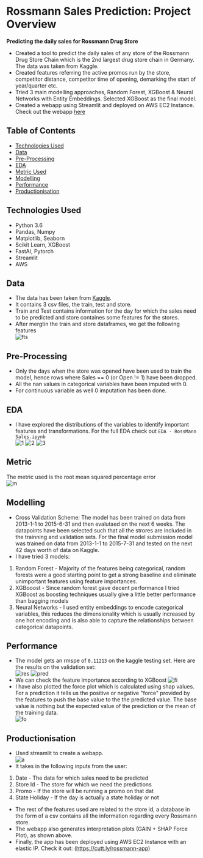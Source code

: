 # Rossmann Sales Prediction: Project Overview
<b>Predicting the daily sales for Rossmann Drug Store</b> <br>
- Created a tool to predict the daily sales of any store of the Rossmann Drug Store Chain which is the 2nd largest drug store chain in Germany. The data was taken from Kaggle.<br>
- Created features referring the active promos run by the store, competitor distance, competitor time of opening, demarking the start of year/quarter etc.
- Tried 3 main modelling approaches, Random Forest, XGBoost & Neural Networks with Entity Embeddings. Selected XGBoost as the final model.
- Created a webapp using Streamlit and deployed on AWS EC2 Instance.<br>
Check out the webapp [here](https://cutt.ly/rossmann-app)

## Table of Contents
* [Technologies Used](#technologies-used)
* [Data](#data)
* [Pre-Processing](#pre-processing)
* [EDA](#eda)
* [Metric Used](#metric)
* [Modelling](#modelling)
* [Performance](#performance)
* [Productionisation](#productionisation)


## Technologies Used
- Python 3.6
- Pandas, Numpy
- Matplotlib, Seaborn
- Scikit Learn, XGBoost
- FastAi, Pytorch
- Streamlit
- AWS

## Data
 - The data has been taken from [Kaggle](https://www.kaggle.com/c/rossmann-store-sales/data).
 - It contains 3 csv files, the train, test and store.
 - Train and Test contains information for the day for which the sales need to be predicted and store containes some features for the stores.
 - After mergtin the train and store dataframes, we get the following features <br>
  ![fts](https://github.com/Arpan-Mishra/Rossmann-Sales-Prediction/blob/main/figs/fts.png)

## Pre-Processing
- Only the days when the store was opened have been used to train the model, hence rows where Sales == 0 (or Open != 1) have been dropped.
- All the nan values in categorical variables have been imputed with 0.
- For continuous variable as well 0 imputation has been done.

## EDA
- I have explored the distributions of the variables to identify important features and transformations. For the full EDA check out `EDA - RossMann Sales.ipynb`<br>
![1](https://github.com/Arpan-Mishra/Rossmann-Sales-Prediction/blob/main/figs/download.png) 
![2](https://github.com/Arpan-Mishra/Rossmann-Sales-Prediction/blob/main/figs/store.png) ![3](https://github.com/Arpan-Mishra/Rossmann-Sales-Prediction/blob/main/figs/is_.png)

## Metric
The metric used is the root mean squared percentage error<br>
![m](https://github.com/Arpan-Mishra/Rossmann-Sales-Prediction/blob/main/figs/rmspe.png)

## Modelling
- Cross Validation Scheme:  The model has been trained on data from 2013-1-1 to 2015-6-31 and then evalutaed on the next 6 weeks. The datapoints have been selected such that
all the strores are included in the trainning and validation sets. For the final model submission model was trained on data from 2013-1-1 to 2015-7-31 and tested on the next 42 days worth of data on Kaggle.<br>
- I have tried 3 models: <br>
1. Random Forest - Majority of the features being categorical, random forests were a good starting point to get a strong baseline and eliminate unimportant features using feature importances.
2. XGBooost - Since random forest gave decent performance I tried XGBoost as boosting techniques usually give a little better performance than bagging models<br>
3. Neural Networks - I used entity embeddings to encode categorical variables, this reduces the dimensionality which is usually increased by one hot encoding and is also able to capture the relationships between categorical datapoints.<br>

## Performance
- The model gets an rmspe of `0.11213` on the kaggle testing set. Here are the results on the validation set:<br>
![res](https://github.com/Arpan-Mishra/Rossmann-Sales-Prediction/blob/main/figs/res.png)
![pred](https://github.com/Arpan-Mishra/Rossmann-Sales-Prediction/blob/main/figs/pred5.png)
- We can check the feature importance according to XGBoost
![fi](https://github.com/Arpan-Mishra/Rossmann-Sales-Prediction/blob/main/figs/fixgb.png)
- I have also plotted the force plot which is calculated using shap values. For a prediction it tells us the positive or negative "force" provided by the features to push the base value to the the predicted value. The base value is nothing but the expected value of the prediction or the mean of the training data.<br>
![fo](https://github.com/Arpan-Mishra/Rossmann-Sales-Prediction/blob/main/figs/forcexgb.png)

## Productionisation
- Used streamlit to create a webapp.<br>
![a](https://github.com/Arpan-Mishra/Rossmann-Sales-Prediction/blob/main/figs/app.png)
- It takes in the following inputs from the user:<br>
1. Date - The data for which sales need to be predicted<br>
2. Store Id - The store for which we need the predictions <br>
3. Promo - If the store will be running a promo on that dat<br>
4. State Holiday - If the day is actually a state holiday or not <br>

- The rest of the features used are related to the store id, a database in the form of a csv contains all the information regarding every Rossmann store. <br>
- The webapp also generates interpretation plots (GAIN + SHAP Force Plot), as shown above.<br>
- Finally, the app has been deployed using AWS EC2 Instance with an elastic IP. Check it out: (https://cutt.ly/rossmann-app)


